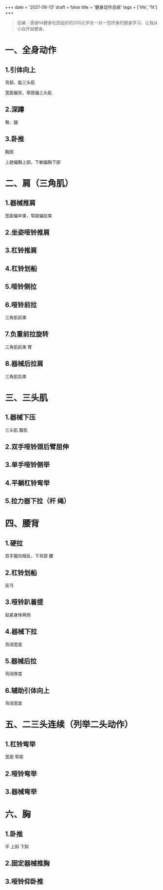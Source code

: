 +++
date = '2021-06-13'
draft = false
title = '健身动作总结'
tags = ['life', 'fit']
+++

> 后编：感谢hit健身社团组织的200元学长一对一包终身的健身学习，让我从小白开始健身。

# 一、全身动作

## 1.引体向上

背部、肱三头肌

宽距偏背，窄距偏三头肌

## 2.深蹲

臀、腿

## 3.卧推

胸部

上趟偏胸上部，下躺偏胸下部

# 二、肩（三角肌）

## 1.器械推肩

宽距偏中束，窄距偏前束

## 2.坐姿哑铃推肩

## 3.杠铃推肩

## 4.杠铃划船

## 5.哑铃侧拉

## 6.哑铃前拉

三角肌前束

## 7.负重前拉旋转

三角肌前束 臂

## 8.器械后拉肩

三角肌后束

# 三、三头肌

## 1.器械下压

三头肌 腹肌

## 2.双手哑铃颈后臂屈伸

## 3.单手哑铃侧举

## 4.平躺杠铃弯举

## 5.拉力器下拉（杆 绳）

# 四、腰背

## 1.硬拉

双手握向相反，下背部 腰

## 2.杠铃划船

反弓

## 3.哑铃趴着提

贴紧身体两侧

## 4.器械下拉

背阔宽度

## 5.器械后拉

背阔厚度

## 6.辅助引体向上

背阔宽度

# 五、二三头连续（列举二头动作）

## 1.杠铃弯举

宽距 窄距

## 2.哑铃弯举

## 3.器械弯举

# 六、胸

## 1.卧推

平 上斜 下斜

## 2.固定器械推胸

## 3.哑铃仰卧推
